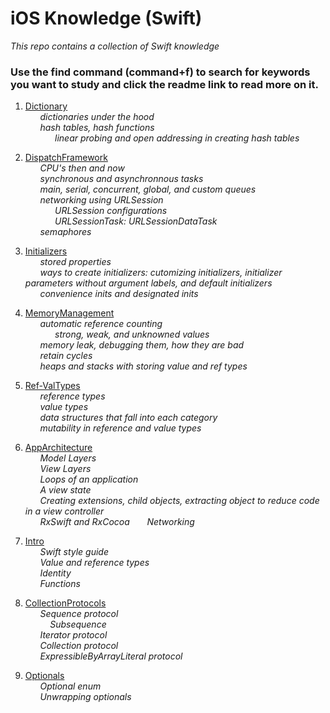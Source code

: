 # iOS Knowledge (Swift)
*This repo contains a collection of Swift knowledge*

### Use the find command (command+f) to search for keywords you want to study and click the readme link to read more on it.

1. [Dictionary](https://github.com/RinniSwift/iOS/blob/master/Dictionary.md)\
&nbsp;&nbsp;&nbsp;&nbsp;&nbsp;&nbsp;*dictionaries under the hood*\
&nbsp;&nbsp;&nbsp;&nbsp;&nbsp;&nbsp;*hash tables, hash functions*\
&nbsp;&nbsp;&nbsp;&nbsp;&nbsp;&nbsp;&nbsp;&nbsp;&nbsp;&nbsp;&nbsp;&nbsp;*linear probing and open addressing in creating hash tables*

2. [DispatchFramework](https://github.com/RinniSwift/iOS/blob/master/DispatchFramework.md)\
&nbsp;&nbsp;&nbsp;&nbsp;&nbsp;&nbsp;*CPU's then and now*\
&nbsp;&nbsp;&nbsp;&nbsp;&nbsp;&nbsp;*synchronous and asynchronnous tasks*\
&nbsp;&nbsp;&nbsp;&nbsp;&nbsp;&nbsp;*main, serial, concurrent, global, and custom queues*\
&nbsp;&nbsp;&nbsp;&nbsp;&nbsp;&nbsp;*networking using URLSession*\
&nbsp;&nbsp;&nbsp;&nbsp;&nbsp;&nbsp;&nbsp;&nbsp;&nbsp;&nbsp;&nbsp;&nbsp;*URLSession configurations*\
&nbsp;&nbsp;&nbsp;&nbsp;&nbsp;&nbsp;&nbsp;&nbsp;&nbsp;&nbsp;&nbsp;&nbsp;*URLSessionTask: URLSessionDataTask*\
&nbsp;&nbsp;&nbsp;&nbsp;&nbsp;&nbsp;*semaphores*

3. [Initializers](https://github.com/RinniSwift/iOS/blob/master/Initializers.md)\
&nbsp;&nbsp;&nbsp;&nbsp;&nbsp;&nbsp;*stored properties*\
&nbsp;&nbsp;&nbsp;&nbsp;&nbsp;&nbsp;*ways to create initializers: cutomizing initializers, initializer parameters without argument labels, and default initializers*\
&nbsp;&nbsp;&nbsp;&nbsp;&nbsp;&nbsp;*convenience inits and designated inits*

4. [MemoryManagement](https://github.com/RinniSwift/iOS/blob/master/MemoryManagement.md)\
&nbsp;&nbsp;&nbsp;&nbsp;&nbsp;&nbsp;*automatic reference counting*\
&nbsp;&nbsp;&nbsp;&nbsp;&nbsp;&nbsp;&nbsp;&nbsp;&nbsp;&nbsp;&nbsp;&nbsp;*strong, weak, and unknowned values*\
&nbsp;&nbsp;&nbsp;&nbsp;&nbsp;&nbsp;*memory leak, debugging them, how they are bad*\
&nbsp;&nbsp;&nbsp;&nbsp;&nbsp;&nbsp;*retain cycles*\
&nbsp;&nbsp;&nbsp;&nbsp;&nbsp;&nbsp;*heaps and stacks with storing value and ref types*

5. [Ref-ValTypes](https://github.com/RinniSwift/iOS/blob/master/Ref-ValTypes.md)\
&nbsp;&nbsp;&nbsp;&nbsp;&nbsp;&nbsp;*reference types*\
&nbsp;&nbsp;&nbsp;&nbsp;&nbsp;&nbsp;*value types*\
&nbsp;&nbsp;&nbsp;&nbsp;&nbsp;&nbsp;*data structures that fall into each category*\
&nbsp;&nbsp;&nbsp;&nbsp;&nbsp;&nbsp;*mutability in reference and value types*

6. [AppArchitecture](https://github.com/RinniSwift/iOS/blob/master/AppArchitecture.md)\
&nbsp;&nbsp;&nbsp;&nbsp;&nbsp;&nbsp;*Model Layers*\
&nbsp;&nbsp;&nbsp;&nbsp;&nbsp;&nbsp;*View Layers*\
&nbsp;&nbsp;&nbsp;&nbsp;&nbsp;&nbsp;*Loops of an application*\
&nbsp;&nbsp;&nbsp;&nbsp;&nbsp;&nbsp;*A view state*\
&nbsp;&nbsp;&nbsp;&nbsp;&nbsp;&nbsp;*Creating extensions, child objects, extracting object to reduce code in a view controller*\
&nbsp;&nbsp;&nbsp;&nbsp;&nbsp;&nbsp;*RxSwift and RxCocoa*
&nbsp;&nbsp;&nbsp;&nbsp;&nbsp;&nbsp;*Networking*

7. [Intro](https://github.com/RinniSwift/iOS/blob/master/Intro.md)\
&nbsp;&nbsp;&nbsp;&nbsp;&nbsp;&nbsp;*Swift style guide*\
&nbsp;&nbsp;&nbsp;&nbsp;&nbsp;&nbsp;*Value and reference types*\
&nbsp;&nbsp;&nbsp;&nbsp;&nbsp;&nbsp;*Identity*\
&nbsp;&nbsp;&nbsp;&nbsp;&nbsp;&nbsp;*Functions*

8. [CollectionProtocols](https://github.com/RinniSwift/iOS/blob/master/CollectionProtocols.md)\
&nbsp;&nbsp;&nbsp;&nbsp;&nbsp;&nbsp;*Sequence protocol*\
&nbsp;&nbsp;&nbsp;&nbsp;&nbsp;&nbsp;&nbsp;&nbsp;&nbsp; *Subsequence*\
&nbsp;&nbsp;&nbsp;&nbsp;&nbsp;&nbsp;*Iterator protocol*\
&nbsp;&nbsp;&nbsp;&nbsp;&nbsp;&nbsp;*Collection protocol*\
&nbsp;&nbsp;&nbsp;&nbsp;&nbsp;&nbsp;*ExpressibleByArrayLiteral protocol*

9. [Optionals](https://github.com/RinniSwift/iOS/blob/master/Optionals.md)\
&nbsp;&nbsp;&nbsp;&nbsp;&nbsp;&nbsp;*Optional enum*\
&nbsp;&nbsp;&nbsp;&nbsp;&nbsp;&nbsp;*Unwrapping optionals*
